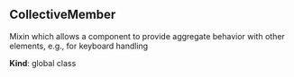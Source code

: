 <a name="CollectiveMember"></a>
## CollectiveMember
Mixin which allows a component to provide aggregate behavior with
other elements, e.g., for keyboard handling

**Kind**: global class  

